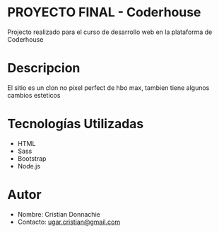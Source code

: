 # PROYECTO FINAL - Coderhouse
Projecto realizado para el curso de desarrollo web en la plataforma de Coderhouse

# Descripcion

El sitio es un clon no pixel perfect de hbo max,
tambien tiene algunos cambios esteticos

# Tecnologías Utilizadas

- HTML
- Sass
- Bootstrap
- Node.js

# Autor

- Nombre: Cristian Donnachie
- Contacto: ugar.cristian@gmail.com

